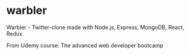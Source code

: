 # warbler
Warbler - Twitter-clone made with Node.js, Express, MongoDB, React, Redux

From Udemy course: The advanced web developer bootcamp